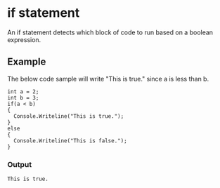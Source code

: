 <h1>if statement</h1>
An if statement detects which block of code to run based on a boolean expression.

<h2>Example</h2>
The below code sample will write "This is true." since a is less than b. 

```
int a = 2;
int b = 3;
if(a < b)
{
  Console.Writeline("This is true.");
}
else
{
  Console.Writeline("This is false.");
}
```

<h3>Output</h3>

```
This is true.
```
